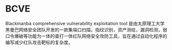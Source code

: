 # BCVE

Blackmanba comprehensive vulnerability exploitation tool 是由太原理工大学黑曼巴网络安全团队开发的一款集端口扫描，指纹识别，资产测绘，漏洞检测，弱口令爆破等功能为一体的查打一体红队网络安全攻防工具，旨在通过自动化程序的编写减少红队攻击靶标的复杂度。
